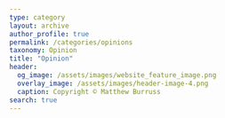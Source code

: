 ```yaml
---
type: category
layout: archive
author_profile: true
permalink: /categories/opinions
taxonomy: Opinion
title: "Opinion"
header:
  og_image: /assets/images/website_feature_image.png
  overlay_image: /assets/images/header-image-4.png
  caption: Copyright © Matthew Burruss
search: true
---
```

